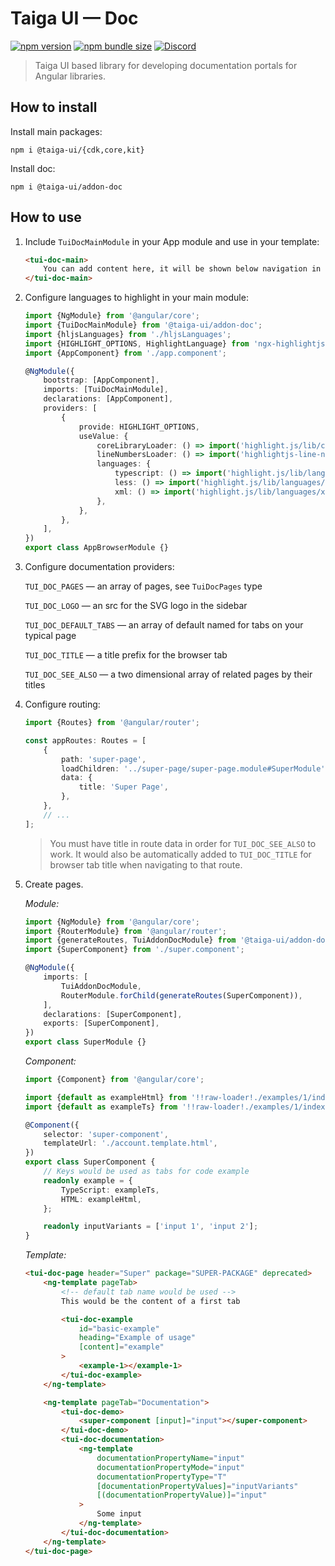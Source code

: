 # Taiga UI — Doc

[![npm version](https://img.shields.io/npm/v/@taiga-ui/addon-doc.svg)](https://npmjs.com/package/@taiga-ui/addon-doc)
[![npm bundle size](https://img.shields.io/bundlephobia/minzip/@taiga-ui/addon-doc)](https://bundlephobia.com/result?p=@taiga-ui/addon-doc)
[![Discord](https://img.shields.io/discord/748677963142135818?color=7289DA&label=%23taiga-ui&logo=discord&logoColor=white)](https://discord.gg/Us8d8JVaTg)

> Taiga UI based library for developing documentation portals for Angular libraries.

## How to install

Install main packages:

```
npm i @taiga-ui/{cdk,core,kit}
```

Install doc:

```
npm i @taiga-ui/addon-doc
```

## How to use

1. Include `TuiDocMainModule` in your App module and use in your template:

    ```html
    <tui-doc-main>
        You can add content here, it will be shown below navigation in the sidebar
    </tui-doc-main>
    ```

2. Configure languages to highlight in your main module:

    ```typescript
    import {NgModule} from '@angular/core';
    import {TuiDocMainModule} from '@taiga-ui/addon-doc';
    import {hljsLanguages} from './hljsLanguages';
    import {HIGHLIGHT_OPTIONS, HighlightLanguage} from 'ngx-highlightjs';
    import {AppComponent} from './app.component';

    @NgModule({
        bootstrap: [AppComponent],
        imports: [TuiDocMainModule],
        declarations: [AppComponent],
        providers: [
            {
                provide: HIGHLIGHT_OPTIONS,
                useValue: {
                    coreLibraryLoader: () => import('highlight.js/lib/core'),
                    lineNumbersLoader: () => import('highlightjs-line-numbers.js'), // Optional, only if you want the line numbers
                    languages: {
                        typescript: () => import('highlight.js/lib/languages/typescript'),
                        less: () => import('highlight.js/lib/languages/less'),
                        xml: () => import('highlight.js/lib/languages/xml'),
                    },
                },
            },
        ],
    })
    export class AppBrowserModule {}
    ```

3. Configure documentation providers:

    `TUI_DOC_PAGES` — an array of pages, see `TuiDocPages` type

    `TUI_DOC_LOGO` — an src for the SVG logo in the sidebar

    `TUI_DOC_DEFAULT_TABS` — an array of default named for tabs on your typical page

    `TUI_DOC_TITLE` — a title prefix for the browser tab

    `TUI_DOC_SEE_ALSO` — a two dimensional array of related pages by their titles

4. Configure routing:

    ```typescript
    import {Routes} from '@angular/router';

    const appRoutes: Routes = [
        {
            path: 'super-page',
            loadChildren: '../super-page/super-page.module#SuperModule',
            data: {
                title: 'Super Page',
            },
        },
        // ...
    ];
    ```

    > You must have title in route data in order for `TUI_DOC_SEE_ALSO` to work.
    > It would also be automatically added to `TUI_DOC_TITLE` for browser tab title
    > when navigating to that route.

5. Create pages.

    _Module:_

    ```typescript
    import {NgModule} from '@angular/core';
    import {RouterModule} from '@angular/router';
    import {generateRoutes, TuiAddonDocModule} from '@taiga-ui/addon-doc';
    import {SuperComponent} from './super.component';

    @NgModule({
        imports: [
            TuiAddonDocModule,
            RouterModule.forChild(generateRoutes(SuperComponent)),
        ],
        declarations: [SuperComponent],
        exports: [SuperComponent],
    })
    export class SuperModule {}
    ```

    _Component:_

    ```typescript
    import {Component} from '@angular/core';

    import {default as exampleHtml} from '!!raw-loader!./examples/1/index.html';
    import {default as exampleTs} from '!!raw-loader!./examples/1/index.ts';

    @Component({
        selector: 'super-component',
        templateUrl: './account.template.html',
    })
    export class SuperComponent {
        // Keys would be used as tabs for code example
        readonly example = {
            TypeScript: exampleTs,
            HTML: exampleHtml,
        };

        readonly inputVariants = ['input 1', 'input 2'];
    }
    ```

    _Template:_

    ```html
    <tui-doc-page header="Super" package="SUPER-PACKAGE" deprecated>
        <ng-template pageTab>
            <!-- default tab name would be used -->
            This would be the content of a first tab

            <tui-doc-example
                id="basic-example"
                heading="Example of usage"
                [content]="example"
            >
                <example-1></example-1>
            </tui-doc-example>
        </ng-template>

        <ng-template pageTab="Documentation">
            <tui-doc-demo>
                <super-component [input]="input"></super-component>
            </tui-doc-demo>
            <tui-doc-documentation>
                <ng-template
                    documentationPropertyName="input"
                    documentationPropertyMode="input"
                    documentationPropertyType="T"
                    [documentationPropertyValues]="inputVariants"
                    [(documentationPropertyValue)]="input"
                >
                    Some input
                </ng-template>
            </tui-doc-documentation>
        </ng-template>
    </tui-doc-page>
    ```
